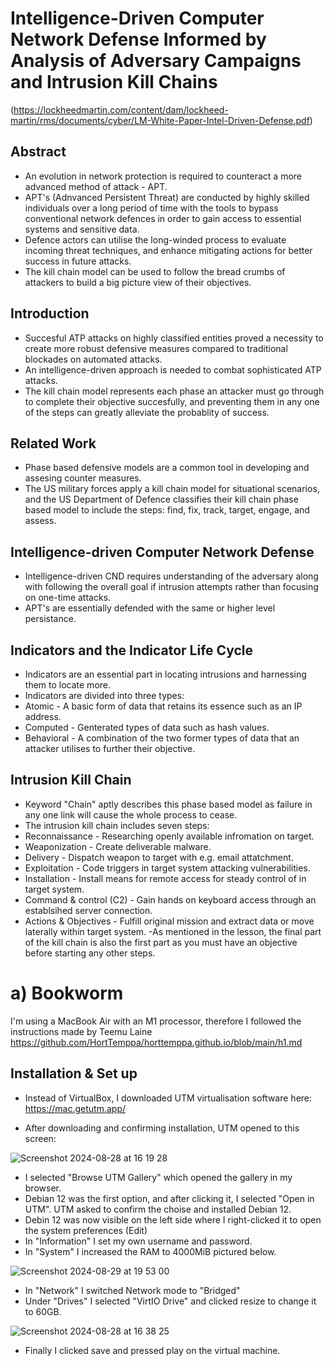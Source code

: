 # Intelligence-Driven Computer Network Defense Informed by Analysis of Adversary Campaigns and Intrusion Kill Chains
(https://lockheedmartin.com/content/dam/lockheed-martin/rms/documents/cyber/LM-White-Paper-Intel-Driven-Defense.pdf)

## Abstract 
- An evolution in network protection is required to counteract a more advanced method of attack - APT.
- APT's (Adnvanced Persistent Threat) are conducted by highly skilled individuals over a long period of time with the tools to bypass conventional network defences in order to gain access to essential systems and sensitive data.
- Defence actors can utilise the long-winded process to evaluate incoming threat techniques, and enhance mitigating actions for better success in future attacks.
- The kill chain model can be used to follow the bread crumbs of attackers to build a big picture view of their objectives.

## Introduction
- Succesful ATP attacks on highly classified entities proved a necessity to create more robust defensive measures compared to traditional blockades on automated attacks.
- An intelligence-driven approach is needed to combat sophisticated ATP attacks.
- The kill chain model represents each phase an attacker must go through to complete their objective succesfully, and preventing them in any one of the steps can greatly alleviate the probablity of success.

## Related Work
- Phase based defensive models are a common tool in developing and assesing counter measures.
- The US military forces apply a kill chain model for situational scenarios, and the US Department of Defence classifies their kill chain phase based model to include the steps: find, fix, track, target, engage, and assess.

## Intelligence-driven Computer Network Defense
- Intelligence-driven CND requires understanding of the adversary along with following the overall goal if intrusion attempts rather than focusing on one-time attacks.
- APT's are essentially defended with the same or higher level persistance.

## Indicators and the Indicator Life Cycle
- Indicators are an essential part in locating intrusions and harnessing them to locate more.
- Indicators are divided into three types:
 - Atomic - A basic form of data that retains its essence such as an IP address.
 - Computed - Genterated types of data such as hash values.
 - Behavioral - A combination of the two former types of data that an attacker utilises to further their objective.

## Intrusion Kill Chain
- Keyword "Chain" aptly describes this phase based model as failure in any one link will cause the whole process to cease.
- The intrusion kill chain includes seven steps:
 - Reconnaissance - Researching openly available infromation on target.
 - Weaponization - Create deliverable malware.
 - Delivery - Dispatch weapon to target with e.g. email attatchment.
 - Exploitation - Code triggers in target system attacking vulnerabilities.
 - Installation - Install means for remote access for steady control of in target system.
 - Command & control (C2) - Gain hands on keyboard access through an establsihed server connection.
 - Actions & Objectives - Fulfill original mission and extract data or move laterally within target system.
-As mentioned in the lesson, the final part of the kill chain is also the first part as you must have an objective before starting any other steps.

# a) Bookworm

I'm using a MacBook Air with an M1 processor, therefore I followed the instructions made by Teemu Laine https://github.com/HortTemppa/horttemppa.github.io/blob/main/h1.md

## Installation & Set up
- Instead of VirtualBox, I downloaded UTM virtualisation software here: https://mac.getutm.app/

- After downloading and confirming installation, UTM opened to this screen:

![Screenshot 2024-08-28 at 16 19 28](https://github.com/user-attachments/assets/672096d1-9953-4823-9b60-bcbd833f891d)

- I selected "Browse UTM Gallery" which opened the gallery in my browser.
- Debian 12 was the first option, and after clicking it, I selected "Open in UTM". UTM asked to confirm the choise and installed Debian 12.
- Debin 12 was now visible on the left side where I right-clicked it to open the system preferences (Edit)
- In "Information" I set my own username and password.
- In "System" I increased the RAM to 4000MiB pictured below.

![Screenshot 2024-08-29 at 19 53 00](https://github.com/user-attachments/assets/0755ff49-eb4c-498a-bcc6-f682b4108b05)

- In "Network" I switched Network mode to "Bridged"
- Under "Drives" I selected "VirtIO Drive" and clicked resize to change it  to 60GB.

![Screenshot 2024-08-28 at 16 38 25](https://github.com/user-attachments/assets/09f8e6d3-854c-4791-9406-24ab1f0b4a76)

- Finally I clicked save and pressed play on the virtual machine.



